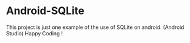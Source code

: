 # Android-SQLite

This project is just one example of the use of SQLite on android. (Android Studio)
Happy Coding !